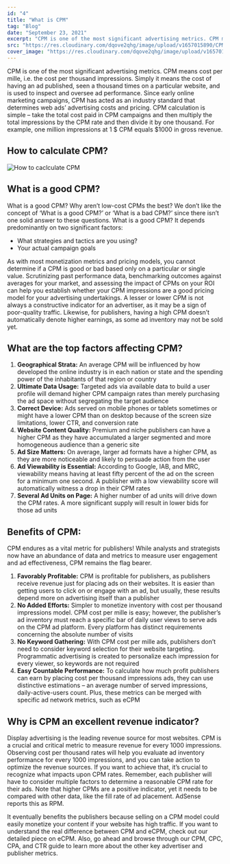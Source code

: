 ```yaml
---
id: "4"
title: "What is CPM"
tag: "Blog"
date: "September 23, 2021"
excerpt: "CPM is one of the most significant advertising metrics. CPM means cost per mille, i.e. the cost per thousand impressions. Simply it means the cost..."
src: "https://res.cloudinary.com/dqove2qhg/image/upload/v1657015890/CPM%20Calculators/eCPM_lmjy9s.jpg"
cover_image: "https://res.cloudinary.com/dqove2qhg/image/upload/v1657015890/CPM%20Calculators/eCPM_lmjy9s.jpg"
---
```


CPM is one of the most significant advertising metrics. CPM means cost per mille, i.e. the cost per thousand impressions. Simply it means the cost of having an ad published, seen a thousand times on a particular website, and is used to inspect and oversee ad performance. Since early online marketing campaigns, CPM has acted as an industry standard that determines web ads’ advertising costs and pricing. CPM calculation is simple – take the total cost paid in CPM campaigns and then multiply the total impressions by the CPM rate and then divide it by one thousand. For example, one million impressions at 1 $ CPM equals $1000 in gross revenue.

## How to calculate CPM?

![How to caclculate CPM ](https://res.cloudinary.com/dqove2qhg/image/upload/v1657088398/CPM%20Calculators/cpm-formula_mjlbfp.jpg)

## What is a good CPM?

What is a good CPM? Why aren’t low-cost CPMs the best? We don’t like the concept of ‘What is a good CPM?’ or ‘What is a bad CPM?’ since there isn’t one solid answer to these questions. What is a good CPM? It depends predominantly on two significant factors:

- What strategies and tactics are you using?
- Your actual campaign goals

As with most monetization metrics and pricing models, you cannot determine if a CPM is good or bad based only on a particular or single value. Scrutinizing past performance data, benchmarking outcomes against averages for your market, and assessing the impact of CPMs on your ROI can help you establish whether your CPM impressions are a good pricing model for your advertising undertakings. A lesser or lower CPM is not always a constructive indicator for an advertiser, as it may be a sign of poor-quality traffic. Likewise, for publishers, having a high CPM doesn’t automatically denote higher earnings, as some ad inventory may not be sold yet.

## What are the top factors affecting CPM?

1.  **Geographical Strata:** An average CPM will be influenced by how developed the online industry is in each nation or state and the spending power of the inhabitants of that region or country
2.  **Ultimate Data Usage:** Targeted ads via available data to build a user profile will demand higher CPM campaign rates than merely purchasing the ad space without segregating the target audience
3.  **Correct Device:** Ads served on mobile phones or tablets sometimes or might have a lower CPM than on desktop because of the screen size limitations, lower CTR, and conversion rate
4.  **Website Content Quality:** Premium and niche publishers can have a higher CPM as they have accumulated a larger segmented and more homogeneous audience than a generic site
5.  **Ad Size Matters:** On average, larger ad formats have a higher CPM, as they are more noticeable and likely to persuade action from the user
6.  **Ad Viewability is Essential:** According to Google, IAB, and MRC, viewability means having at least fifty percent of the ad on the screen for a minimum one second. A publisher with a low viewability score will automatically witness a drop in their CPM rates
7.  **Several Ad Units on Page:** A higher number of ad units will drive down the CPM rates. A more significant supply will result in lower bids for those ad units

## Benefits of CPM:

CPM endures as a vital metric for publishers! While analysts and strategists now have an abundance of data and metrics to measure user engagement and ad effectiveness, CPM remains the flag bearer.

1.  **Favorably Profitable:** CPM is profitable for publishers, as publishers receive revenue just for placing ads on their websites. It is easier than getting users to click on or engage with an ad, but usually, these results depend more on advertising itself than a publisher
2.  **No Added Efforts:** Simpler to monetize inventory with cost per thousand impressions model. CPM cost per mille is easy; however, the publisher’s ad inventory must reach a specific bar of daily user views to serve ads on the CPM ad platform. Every platform has distinct requirements concerning the absolute number of visits
3.  **No Keyword Gathering:** With CPM cost per mille ads, publishers don’t need to consider keyword selection for their website targeting. Programmatic advertising is created to personalize each impression for every viewer, so keywords are not required
4.  **Easy Countable Performance:** To calculate how much profit publishers can earn by placing cost per thousand impressions ads, they can use distinctive estimations – an average number of served impressions, daily-active-users count. Plus, these metrics can be merged with specific ad network metrics, such as eCPM

## Why is CPM an excellent revenue indicator?

Display advertising is the leading revenue source for most websites. CPM is a crucial and critical metric to measure revenue for every 1000 impressions. Observing cost per thousand rates will help you evaluate ad inventory performance for every 1000 impressions, and you can take action to optimize the revenue sources. If you want to achieve that, it’s crucial to recognize what impacts upon CPM rates. Remember, each publisher will have to consider multiple factors to determine a reasonable CPM rate for their ads. Note that higher CPMs are a positive indicator, yet it needs to be compared with other data, like the fill rate of ad placement. AdSense reports this as RPM.

It eventually benefits the publishers because selling on a CPM model could easily monetize your content if your website has high traffic. If you want to understand the real difference between CPM and eCPM, check out our detailed piece on eCPM. Also, go ahead and browse through our CPM, CPC, CPA, and CTR guide to learn more about the other key advertiser and publisher metrics.
